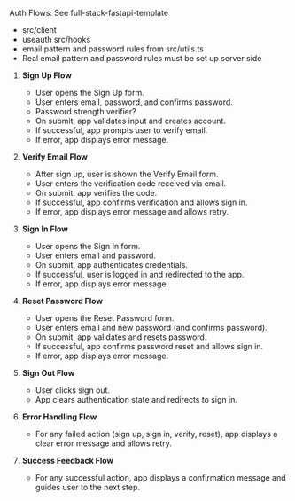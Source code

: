 Auth Flows:
See full-stack-fastapi-template
- src/client
- useauth src/hooks
- email pattern and password rules from src/utils.ts
- Real email pattern and password rules must be set up server side

1. **Sign Up Flow**
   - User opens the Sign Up form.
   - User enters email, password, and confirms password.
   - Password strength verifier?
   - On submit, app validates input and creates account.
   - If successful, app prompts user to verify email.
   - If error, app displays error message.

2. **Verify Email Flow**
   - After sign up, user is shown the Verify Email form.
   - User enters the verification code received via email.
   - On submit, app verifies the code.
   - If successful, app confirms verification and allows sign in.
   - If error, app displays error message and allows retry.

3. **Sign In Flow**
   - User opens the Sign In form.
   - User enters email and password.
   - On submit, app authenticates credentials.
   - If successful, user is logged in and redirected to the app.
   - If error, app displays error message.

4. **Reset Password Flow**
   - User opens the Reset Password form.
   - User enters email and new password (and confirms password).
   - On submit, app validates and resets password.
   - If successful, app confirms password reset and allows sign in.
   - If error, app displays error message.

5. **Sign Out Flow**
   - User clicks sign out.
   - App clears authentication state and redirects to sign in.

6. **Error Handling Flow**
   - For any failed action (sign up, sign in, verify, reset), app displays a clear error message and allows retry.

7. **Success Feedback Flow**
   - For any successful action, app displays a confirmation message and guides user to the next step.
